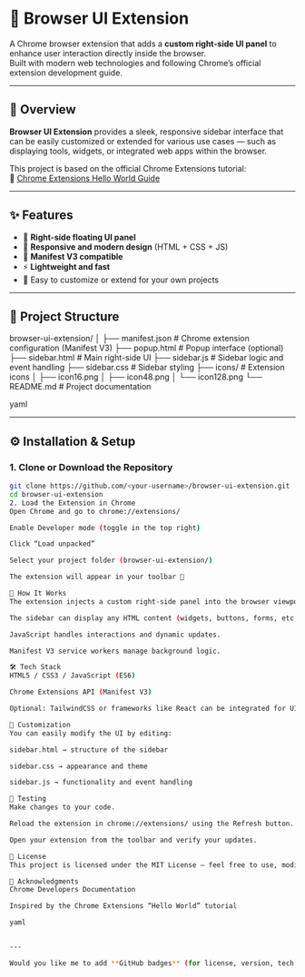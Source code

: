 # 🧩 Browser UI Extension

A Chrome browser extension that adds a **custom right-side UI panel** to enhance user interaction directly inside the browser.  
Built with modern web technologies and following Chrome’s official extension development guide.

---

## 🚀 Overview

**Browser UI Extension** provides a sleek, responsive sidebar interface that can be easily customized or extended for various use cases — such as displaying tools, widgets, or integrated web apps within the browser.

This project is based on the official Chrome Extensions tutorial:  
🔗 [Chrome Extensions Hello World Guide](https://developer.chrome.com/docs/extensions/get-started/tutorial/hello-world)

---

## ✨ Features

- 🧱 **Right-side floating UI panel**
- 🎨 **Responsive and modern design** (HTML + CSS + JS)
- 🔧 **Manifest V3 compatible**
- ⚡ **Lightweight and fast**
- 🧩 Easy to customize or extend for your own projects

---

## 📁 Project Structure

browser-ui-extension/
│
├── manifest.json # Chrome extension configuration (Manifest V3)
├── popup.html # Popup interface (optional)
├── sidebar.html # Main right-side UI
├── sidebar.js # Sidebar logic and event handling
├── sidebar.css # Sidebar styling
├── icons/ # Extension icons
│ ├── icon16.png
│ ├── icon48.png
│ └── icon128.png
└── README.md # Project documentation

yaml


---

## ⚙️ Installation & Setup

### 1. Clone or Download the Repository
```bash
git clone https://github.com/<your-username>/browser-ui-extension.git
cd browser-ui-extension
2. Load the Extension in Chrome
Open Chrome and go to chrome://extensions/

Enable Developer mode (toggle in the top right)

Click “Load unpacked”

Select your project folder (browser-ui-extension/)

The extension will appear in your toolbar 🎉

🧠 How It Works
The extension injects a custom right-side panel into the browser viewport.

The sidebar can display any HTML content (widgets, buttons, forms, etc.).

JavaScript handles interactions and dynamic updates.

Manifest V3 service workers manage background logic.

🛠️ Tech Stack
HTML5 / CSS3 / JavaScript (ES6)

Chrome Extensions API (Manifest V3)

Optional: TailwindCSS or frameworks like React can be integrated for UI enhancements.

🧩 Customization
You can easily modify the UI by editing:

sidebar.html → structure of the sidebar

sidebar.css → appearance and theme

sidebar.js → functionality and event handling

🧪 Testing
Make changes to your code.

Reload the extension in chrome://extensions/ using the Refresh button.

Open your extension from the toolbar and verify your updates.

📄 License
This project is licensed under the MIT License — feel free to use, modify, and distribute it as you like.

🙌 Acknowledgments
Chrome Developers Documentation

Inspired by the Chrome Extensions “Hello World” tutorial

yaml


---

Would you like me to add **GitHub badges** (for license, version, tech stack, etc.) and a **previ
